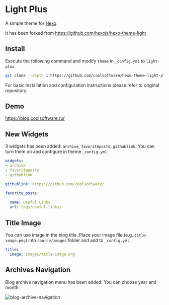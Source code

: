 # Light Plus

A simple theme for [Hexo](https://hexo.io/).

It has been forked from https://github.com/hexojs/hexo-theme-light

## Install

Execute the following command and modify `theme` in `_config.yml` to `light-plus`.

``` bash
git clone --depth 1 https://github.com/coolsoftware/hexo-theme-light-plus themes/light-plus
```

For basic installation and configuration instructions please refer to original repository.

## Demo

https://blog.coolsoftware.ru/

## New Widgets

3 widgets has been added: `archive`, `favoriteposts`, `githublink`. You can turn them on and configure in theme `_config.yml`:

``` yaml
widgets:
- archive
- favoriteposts
- githublink

githublink: https://github.com/coolsoftware/

favorite_posts:
-
  name: Useful Links
  url: tags/useful-links/
```

## Title Image

You can use image in the blog title. Place your image file (e.g, `title-image.png`) into `source/images` folder and add to `_config.yml`:

``` yaml  
title:
  image: images/title-image.png
```

## Archives Navigation

Blog archive navigation menu has been added. You can choose year and month:

![blog-archive-navigation](https://user-images.githubusercontent.com/1533483/152324256-978c2cbe-05e8-480c-8a34-75107d5125f4.png)

